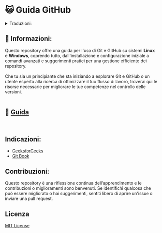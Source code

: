 # 😺 Guida GitHub

<details>
<summary>Traduzioni:</summary>

- [English](https://github.com/cestpassion/GitHub/blob/main/README.md)
- [Español](https://github.com/cestpassion/GitHub/blob/main/Translations/Espanol/README.md)
- [French](https://github.com/cestpassion/GitHub/blob/main/Translations/French/README.md)
- [Português Brasileiro](https://github.com/cestpassion/GitHub/blob/main/Translations/PortuguesBrasileiro/README.md)
</details>

## 🔸 Informazioni:
Questo repository offre una guida per l'uso di Git e GitHub su sistemi **Linux** e **Windows**, coprendo tutto, dall'installazione e configurazione iniziale a comandi avanzati e suggerimenti pratici per una gestione efficiente dei repository.<br></br>
Che tu sia un principiante che sta iniziando a esplorare Git e GitHub o un utente esperto alla ricerca di ottimizzare il tuo flusso di lavoro, troverai qui le risorse necessarie per migliorare le tue competenze nel controllo delle versioni.
<br></br>

## 📝 [Guida](https://github.com/cestpassion/GitHub-Guied/blob/main/Translations/Italian/Guida.md)
<br>

## Indicazioni:
* [GeeksforGeeks](https://www.geeksforgeeks.org/)
* [Git Book](https://git-scm.com/book/it/v2)

## Contribuzioni:
Questo repository è una riflessione continua dell'apprendimento e le contribuzioni o miglioramenti sono benvenuti. Se identifichi qualcosa che può essere migliorato o hai suggerimenti, sentiti libero di aprire un'issue o inviare una pull request.
<br>

## Licenza
[MIT License](https://github.com/cestpassion/GitHub/blob/main/LICENSE)
